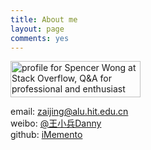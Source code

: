 ```yaml
---
title: About me
layout: page
comments: yes
---
```



<a href="https://stackoverflow.com/users/1227721/spencer-wong">
<img src="https://stackoverflow.com/users/flair/1227721.png" width="208" height="58" alt="profile for Spencer Wong at Stack Overflow, Q&A for professional and enthusiast programmers" title="profile for Spencer Wong at Stack Overflow, Q&A for professional and enthusiast programmers">
</a>
                                    
email: zaijing@alu.hit.edu.cn        
weibo: [@王小兵Danny](http://weibo.com/hardcandylove)         
github: [iMemento](https://github.com/iMemento)
